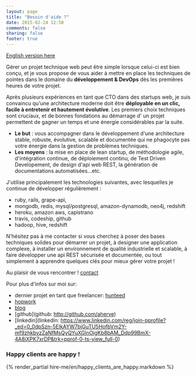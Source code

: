 ```yaml
---
layout: page
title: "Besoin d'aide ?"
date: 2015-02-24 12:50
comments: false
sharing: false
footer: true
---
```


[English version here](/hire-me/en)

Gérer un projet technique web peut être simple lorsque celui-ci est bien conçu, et je vous propose de vous aider à mettre en place les techniques de pointes dans le domaine du __développement & DevOps__ dès les premières heures de votre projet. 

Après plusieurs expériences en tant que CTO dans des startups web, je suis convaincu qu'une architecture moderne doit être __déployable en un clic, facile à entretenir et hautement évolutive__. Les premiers choix techniques sont cruciaux, et de bonnes fondations au démarrage d' un projet permettent de gagner un temps et une énergie considérables par la suite.

 - __Le but__ : vous accompagner dans le développement d'une architecture stable, robuste, évolutive, scalable et documentée qui ne phagocyte pas votre énergie dans la gestion de problèmes techniques. 
 - __Les moyens__ : la mise en place de lean startup, de méthodologie agile, d'intégration continue, de déploiement continu, de Test Driven Developement, de design d'api web REST, la génération de documentations automatisées...etc.

J'utilise principalement les technologies suivantes, avec lesquelles je continue de développer régulièrement : 

 - ruby, rails, grape-api, 
 - mongodb, redis, mysql/postgresql, amazon-dynamodb, neo4j, redshift
 - heroku, amazon aws, capistrano
 - travis, codeship, github
 - hadoop, hive, redshift

N'hésitez pas à me contacter si vous cherchez à poser des bases techniques solides pour démarrer un projet, à designer une application complexe, à installer un environnement de qualité industrielle et scalable, à faire développer une api REST sécurisée et documentée, ou tout simplement à apprendre quelques clés pour mieux gérer votre projet !

Au plaisir de vous rencontrer ! <a href="#" onclick="alert('feel free to drop me a mail ! \n mail @ aurelien-herve.com');">contact</a>

Pour plus d'infos sur moi sur:  
 
 - dernier projet en tant que freelancer: [hunteed](http://hunteed.com)
 - [hopwork](https://www.google.com/url?q=https%3A%2F%2Fwww.hopwork.com%2Fprofile%2F54d934c0e4b028c746f2e87a&sa=D&sntz=1&usg=AFQjCNEx-VheqTpFpnctKJ3klEOWSN2i2w)
 - [blog](/)
 - [github](github: http://github.com/aherve)
 - [linkedin](linkedin: https://www.linkedin.com/reg/join-pprofile?_ed=0_0dpSzn-5ElkAYW7bjGuTU5HofbVm2Y-mf9zhkbvzZaNfMsQyQYuXGlnOigKb8bAM_Ddp99BmX-4A8iXPK7xrDP&trk=pprof-0-ts-view_full-0)

### Happy clients are happy !

{% render_partial hire-me/en/happy_clients_are_happy.markdown %}
